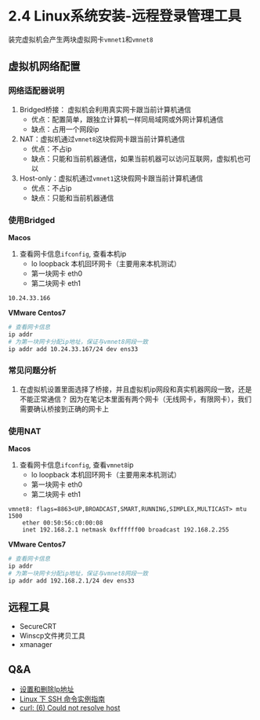 # 2.4 Linux系统安装-远程登录管理工具

装完虚拟机会产生两块虚拟网卡`vmnet1`和`vmnet8`

## 虚拟机网络配置
### 网络适配器说明
1. Bridged桥接： 虚拟机会利用真实网卡跟当前计算机通信
    - 优点：配置简单，跟独立计算机一样同局域网或外网计算机通信
    - 缺点：占用一个网段ip
2. NAT：虚拟机通过`vmnet8`这块假网卡跟当前计算机通信
    - 优点：不占ip
    - 缺点：只能和当前机器通信，如果当前机器可以访问互联网，虚拟机也可以
3. Host-only：虚拟机通过`vmnet1`这块假网卡跟当前计算机通信
    - 优点：不占ip
    - 缺点：只能和当前机器通信

### 使用Bridged
**Macos**
1. 查看网卡信息`ifconfig`, 查看本机ip
    - lo loopback 本机回环网卡（主要用来本机测试）
    - 第一块网卡 eth0
    - 第二块网卡 eth1
```
10.24.33.166
```
**VMware Centos7**
```bash
# 查看网卡信息
ip addr
# 为第一块网卡分配ip地址，保证与vmnet8网段一致
ip addr add 10.24.33.167/24 dev ens33
```
### 常见问题分析
1. 在虚拟机设置里面选择了桥接，并且虚拟机ip网段和真实机器网段一致，还是不能正常通信？
 因为在笔记本里面有两个网卡（无线网卡，有限网卡），我们需要确认桥接到正确的网卡上

### 使用NAT
**Macos**
1. 查看网卡信息`ifconfig`, 查看`vmnet8`ip
    - lo loopback 本机回环网卡（主要用来本机测试）
    - 第一块网卡 eth0
    - 第二块网卡 eth1
```
vmnet8: flags=8863<UP,BROADCAST,SMART,RUNNING,SIMPLEX,MULTICAST> mtu 1500
	ether 00:50:56:c0:00:08
	inet 192.168.2.1 netmask 0xffffff00 broadcast 192.168.2.255
```
**VMware Centos7**
```bash
# 查看网卡信息
ip addr
# 为第一块网卡分配ip地址，保证与vmnet8网段一致
ip addr add 192.168.2.1/24 dev ens33
```

## 远程工具
- SecureCRT
- Winscp文件拷贝工具
- xmanager

## Q&A
- [设置和删除Ip地址](https://linux.cn/article-3144-1.html)
- [Linux 下 SSH 命令实例指南](https://linux.cn/article-3858-1.html)
- [curl: (6) Could not resolve host](https://blog.csdn.net/chunjusu2447/article/details/100820524?depth_1-utm_source=distribute.pc_relevant.none-task-blog-BlogCommendFromBaidu-2&utm_source=distribute.pc_relevant.none-task-blog-BlogCommendFromBaidu-2)
